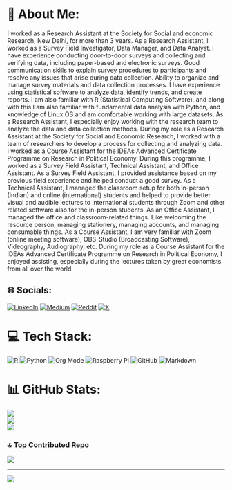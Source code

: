 # 💫 About Me:
I worked as a Research Assistant at the Society for Social and economic Research, New Delhi, for more than 3 years. As a Research Assistant, I worked as a Survey Field Investigator, Data Manager, and Data Analyst. I have experience conducting door-to-door surveys and collecting and verifying data, including paper-based and electronic surveys. Good communication skills to explain survey procedures to participants and resolve any issues that arise during data collection. Ability to organize and manage survey materials and data collection processes. I have experience using statistical software to analyze data, identify trends, and create reports. I am also familiar with R (Statistical Computing Software), and along with this I am also familiar with fundamental data analysis with Python, and knowledge of Linux OS and am comfortable working with large datasets. As a Research Assistant, I especially enjoy working with the research team to analyze the data and data collection methods. During my role as a Research Assistant at the Society for Social and Economic Research, I worked with a team of researchers to develop a process for collecting and analyzing data. I worked as a Course Assistant for the IDEAs Advanced Certificate Programme on Research in Political Economy. During this programme, I worked as a Survey Field Assistant, Technical Assistant, and Office Assistant. As a Survey Field Assistant, I provided assistance based on my previous field experience and helped conduct a good survey. As a Technical Assistant, I managed the classroom setup for both in-person (Indian) and online (international) students and helped to provide better visual and audible lectures to international students through Zoom and other related software also for the in-person students. As an Office Assistant, I managed the office and classroom-related things. Like welcoming the resource person, managing stationery, managing accounts, and managing consumable things. As a Course Assistant, I am very familiar with Zoom (online meeting software), OBS-Studio (Broadcasting Software), Videography, Audiography, etc. During my role as a Course Assistant for the IDEAs Advanced Certificate Programme on Research in Political Economy, I enjoyed assisting, especially during the lectures taken by great economists from all over the world.


## 🌐 Socials:
[![LinkedIn](https://img.shields.io/badge/LinkedIn-%230077B5.svg?logo=linkedin&logoColor=white)](https://linkedin.com/in/pawanjangra1198) [![Medium](https://img.shields.io/badge/Medium-12100E?logo=medium&logoColor=white)](https://medium.com/@pawanjangra1198) [![Reddit](https://img.shields.io/badge/Reddit-%23FF4500.svg?logo=Reddit&logoColor=white)](https://reddit.com/user/pawanjangra1198) [![X](https://img.shields.io/badge/X-black.svg?logo=X&logoColor=white)](https://x.com/pawanjangra1198) 

# 💻 Tech Stack:
![R](https://img.shields.io/badge/r-%23276DC3.svg?style=for-the-badge&logo=r&logoColor=white) ![Python](https://img.shields.io/badge/python-3670A0?style=for-the-badge&logo=python&logoColor=ffdd54) ![Org Mode](https://img.shields.io/badge/orgmode-%2377AA99.svg?style=for-the-badge&logo=org&logoColor=white) ![Raspberry Pi](https://img.shields.io/badge/-Raspberry_Pi-C51A4A?style=for-the-badge&logo=Raspberry-Pi) ![GitHub](https://img.shields.io/badge/github-%23121011.svg?style=for-the-badge&logo=github&logoColor=white) ![Markdown](https://img.shields.io/badge/markdown-%23000000.svg?style=for-the-badge&logo=markdown&logoColor=white)
# 📊 GitHub Stats:
![](https://github-readme-stats.vercel.app/api?username=pawan1198&theme=dark&hide_border=false&include_all_commits=true&count_private=true)<br/>
![](https://github-readme-streak-stats.herokuapp.com/?user=pawan1198&theme=dark&hide_border=false)<br/>
![](https://github-readme-stats.vercel.app/api/top-langs/?username=pawan1198&theme=dark&hide_border=false&include_all_commits=true&count_private=true&layout=compact)

### 🔝 Top Contributed Repo
![](https://github-contributor-stats.vercel.app/api?username=pawan1198&limit=5&theme=dark&combine_all_yearly_contributions=true)

---
[![](https://visitcount.itsvg.in/api?id=pawan1198&icon=0&color=0)](https://visitcount.itsvg.in)

<!-- Proudly created with GPRM ( https://gprm.itsvg.in ) -->
